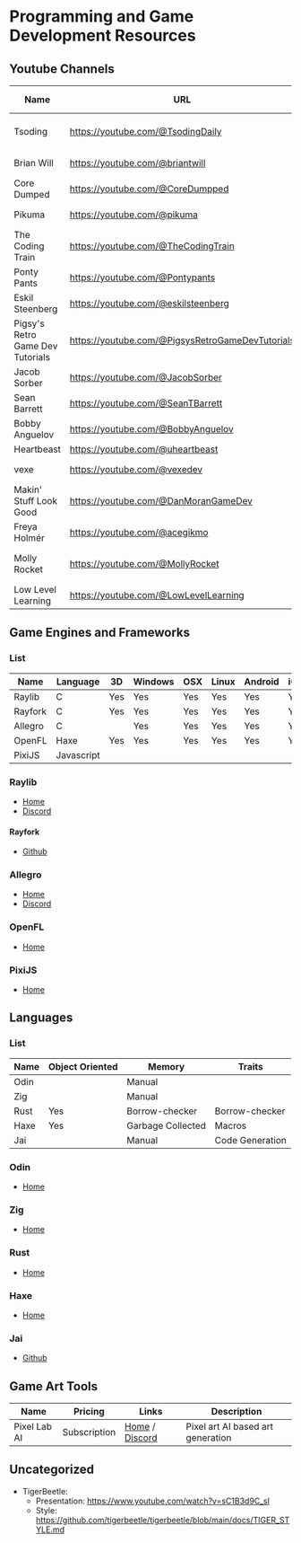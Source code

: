 # Programming and Game Development Resources

## Youtube Channels

| Name                             | URL                                              | Languages     | Type                            | Engine / Framework |
| -------------------------------- | ------------------------------------------------ | ------------- | ------------------------------- | ------------------ |
| Tsoding                          | https://youtube.com/@TsodingDaily                | C / Jai / Uxn | Game / Sandbox / Low Level      |                    |
| Brian Will                       | https://youtube.com/@briantwill                  | C / C# / Go   | Game / Sandbox                  | Unity              |
| Core Dumped                      | https://youtube.com/@CoreDumpped                 | Rust          | Algorithm                       |                    |
| Pikuma                           | https://youtube.com/@pikuma                      | C             | Game / Low Level                | OpenGL             |
| The Coding Train                 | https://youtube.com/@TheCodingTrain              | Javasscript   | Game / Sandbox / Algorithm      |                    |
| Ponty Pants                      | https://youtube.com/@Pontypants                  |               | Game                            | Unity              |
| Eskil Steenberg                  | https://youtube.com/@eskilsteenberg              | C             | Low Level                       |                    |
| Pigsy's Retro Game Dev Tutorials | https://youtube.com/@PigsysRetroGameDevTutorials | C             | Game / Homebrew                 | SGDK               |
| Jacob Sorber                     | https://youtube.com/@JacobSorber                 | C             | Low Level                       |                    |
| Sean Barrett                     | https://youtube.com/@SeanTBarrett                | C             | Low Level                       |                    |
| Bobby Anguelov                   | https://youtube.com/@BobbyAnguelov               |               | Game / Architecture             |                    |
| Heartbeast                       | https://youtube.com/@uheartbeast                 | GDScript      | Game                            | Godot              |
| vexe                             | https://youtube.com/@vexedev                     | C++ / C#      | Game                            | Unity / Unreal     |
| Makin' Stuff Look Good           | https://youtube.com/@DanMoranGameDev             | HLSL          | Game                            | Unity              |
| Freya Holmér                     | https://youtube.com/@acegikmo                    | HLSL          | Game                            | Unity              |
| Molly Rocket                     | https://youtube.com/@MollyRocket                 | C             | Game / Architecture / Low Level |                    |
| Low Level Learning               | https://youtube.com/@LowLevelLearning            | Varied        | Low Level                       |                    |

## Game Engines and Frameworks

### List

| Name    | Language   | 3D  | Windows | OSX | Linux | Android | iOS | HTML5 |
| ------- | ---------- | --- | ------- | --- | ----- | ------- | --- | ----- |
| Raylib  | C          | Yes | Yes     | Yes | Yes   | Yes     | Yes | Yes   |
| Rayfork | C          | Yes | Yes     | Yes | Yes   | Yes     | Yes |       |
| Allegro | C          |     | Yes     | Yes | Yes   | Yes     | Yes |       |
| OpenFL  | Haxe       | Yes | Yes     | Yes | Yes   | Yes     | Yes | Yes   |
| PixiJS  | Javascript |     |         |     |       |         |     | Yes   |

### Raylib

- [Home](https://www.raylib.com)
- [Discord](https://discord.gg/raylib) 

#### Rayfork

- [Github](https://github.com/SasLuca/rayfork/tree/rayfork-0.9)

### Allegro

- [Home](https://liballeg.org)
- [Discord](https://discord.gg/Eucgp6FH)

### OpenFL

- [Home](https://www.openfl.org)

### PixiJS

- [Home](https://pixijs.com)

## Languages

### List

| Name | Object Oriented | Memory            | Traits          |
| ---- | --------------- | ----------------- | --------------- |
| Odin |                 | Manual            |                 |
| Zig  |                 | Manual            |                 |
| Rust | Yes             | Borrow-checker    | Borrow-checker  |
| Haxe | Yes             | Garbage Collected | Macros          |
| Jai  |                 | Manual            | Code Generation |

### Odin

- [Home](https://odin-lang.org)

### Zig

- [Home](https://ziglang.org)

### Rust

- [Home](https://www.rust-lang.org)

### Haxe

- [Home](https://haxe.org)

### Jai

- [Github](https://github.com/BSVino/JaiPrimer/blob/master/JaiPrimer.md)

## Game Art Tools

| Name         | Pricing      | Links                                                                              | Description                       |
| ------------ | ------------ | ---------------------------------------------------------------------------------- | --------------------------------- |
| Pixel Lab AI | Subscription | [Home](https://www.pixellab.ai) / [Discord](https://discord.com/invite/pBeyTBF8T7) | Pixel art AI based art generation |

## Uncategorized

- TigerBeetle:
    - Presentation: https://www.youtube.com/watch?v=sC1B3d9C_sI
    - Style: https://github.com/tigerbeetle/tigerbeetle/blob/main/docs/TIGER_STYLE.md